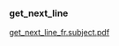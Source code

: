 ### get_next_line


[get_next_line_fr.subject.pdf](https://github.com/w41t3r/get_next_line/files/12184196/get_next_line_fr.subject.pdf)
